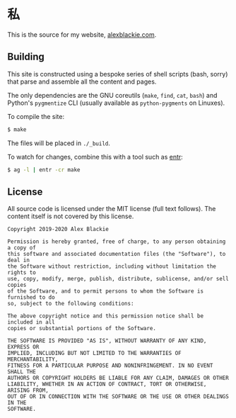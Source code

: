 # 私

This is the source for my website, [alexblackie.com][0].

## Building

This site is constructed using a bespoke series of shell scripts (bash, sorry)
that parse and assemble all the content and pages.

The only dependencies are the GNU coreutils (`make`, `find`, `cat`, `bash`) and
Python's `pygmentize` CLI (usually available as `python-pygments` on Linuxes).

To compile the site:

```bash
$ make
```

The files will be placed in `./_build`.

To watch for changes, combine this with a tool such as [entr][1]:

```bash
$ ag -l | entr -cr make
```

## License

All source code is licensed under the MIT license (full text follows). The
content itself is not covered by this license.

```
Copyright 2019-2020 Alex Blackie

Permission is hereby granted, free of charge, to any person obtaining a copy of
this software and associated documentation files (the "Software"), to deal in
the Software without restriction, including without limitation the rights to
use, copy, modify, merge, publish, distribute, sublicense, and/or sell copies
of the Software, and to permit persons to whom the Software is furnished to do
so, subject to the following conditions:

The above copyright notice and this permission notice shall be included in all
copies or substantial portions of the Software.

THE SOFTWARE IS PROVIDED "AS IS", WITHOUT WARRANTY OF ANY KIND, EXPRESS OR
IMPLIED, INCLUDING BUT NOT LIMITED TO THE WARRANTIES OF MERCHANTABILITY,
FITNESS FOR A PARTICULAR PURPOSE AND NONINFRINGEMENT. IN NO EVENT SHALL THE
AUTHORS OR COPYRIGHT HOLDERS BE LIABLE FOR ANY CLAIM, DAMAGES OR OTHER
LIABILITY, WHETHER IN AN ACTION OF CONTRACT, TORT OR OTHERWISE, ARISING FROM,
OUT OF OR IN CONNECTION WITH THE SOFTWARE OR THE USE OR OTHER DEALINGS IN THE
SOFTWARE.
```

[0]: https://www.alexblackie.com
[1]: http://eradman.com/entrproject/
